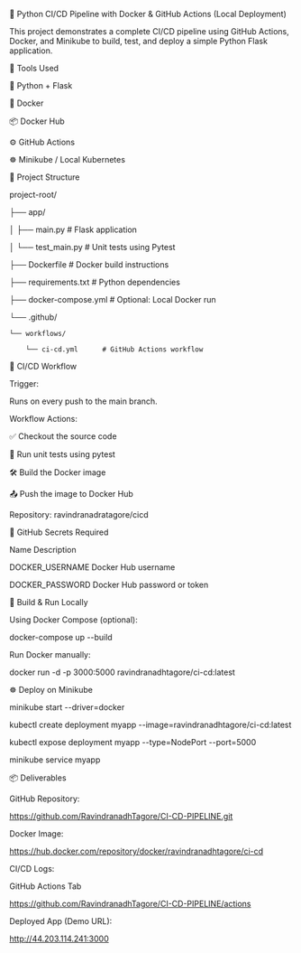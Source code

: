 🚀 Python CI/CD Pipeline with Docker & GitHub Actions (Local Deployment)

This project demonstrates a complete CI/CD pipeline using GitHub Actions, Docker, and Minikube to build, test, and deploy a simple Python Flask application.

🧰 Tools Used

🐍 Python + Flask

🐳 Docker

📦 Docker Hub

⚙️ GitHub Actions

☸️ Minikube / Local Kubernetes

📁 Project Structure


project-root/

├── app/

│   ├── main.py            # Flask application

│   └── test_main.py       # Unit tests using Pytest

├── Dockerfile             # Docker build instructions

├── requirements.txt       # Python dependencies

├── docker-compose.yml     # Optional: Local Docker run

└── .github/

    └── workflows/
    
        └── ci-cd.yml      # GitHub Actions workflow



🔄 CI/CD Workflow

Trigger:

Runs on every push to the main branch.

Workflow Actions:

✅ Checkout the source code

🧪 Run unit tests using pytest

🛠️ Build the Docker image

📤 Push the image to Docker Hub

Repository: ravindranadratagore/cicd

🔐 GitHub Secrets Required

Name	Description

DOCKER_USERNAME	Docker Hub username

DOCKER_PASSWORD	Docker Hub password or token

🧪 Build & Run Locally

Using Docker Compose (optional):

docker-compose up --build

Run Docker manually:

docker run -d -p 3000:5000 ravindranadhtagore/ci-cd:latest

☸️ Deploy on Minikube

minikube start --driver=docker

kubectl create deployment myapp --image=ravindranadhtagore/ci-cd:latest

kubectl expose deployment myapp --type=NodePort --port=5000

minikube service myapp

📦 Deliverables

GitHub Repository:

https://github.com/RavindranadhTagore/CI-CD-PIPELINE.git

Docker Image:

https://hub.docker.com/repository/docker/ravindranadhtagore/ci-cd

CI/CD Logs:

GitHub Actions Tab

https://github.com/RavindranadhTagore/CI-CD-PIPELINE/actions

Deployed App (Demo URL):

http://44.203.114.241:3000

